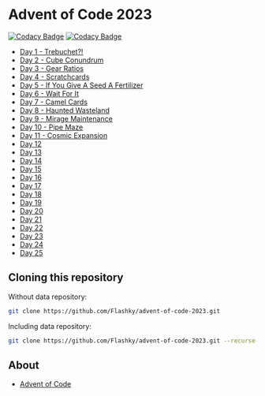 # Advent of Code 2023

[![Codacy Badge](https://app.codacy.com/project/badge/Grade/894bfa4353e349ac96e626b1b95b76b0)](https://app.codacy.com/gh/Flashky/advent-of-code-2023/dashboard?utm_source=gh&utm_medium=referral&utm_content=&utm_campaign=Badge_grade)
[![Codacy Badge](https://app.codacy.com/project/badge/Coverage/894bfa4353e349ac96e626b1b95b76b0)](https://app.codacy.com/gh/Flashky/advent-of-code-2023/dashboard?utm_source=gh&utm_medium=referral&utm_content=&utm_campaign=Badge_coverage)

- [Day 1 - Trebuchet?!](https://github.com/Flashky/advent-of-code-2023/tree/master/src/main/java/com/adventofcode/flashk/day01)
- [Day 2 - Cube Conundrum](https://github.com/Flashky/advent-of-code-2023/tree/master/src/main/java/com/adventofcode/flashk/day02)
- [Day 3 - Gear Ratios](https://github.com/Flashky/advent-of-code-2023/tree/master/src/main/java/com/adventofcode/flashk/day03)
- [Day 4 - Scratchcards](https://github.com/Flashky/advent-of-code-2023/tree/master/src/main/java/com/adventofcode/flashk/day04)
- [Day 5 - If You Give A Seed A Fertilizer](https://github.com/Flashky/advent-of-code-2023/tree/master/src/main/java/com/adventofcode/flashk/day05)
- [Day 6 - Wait For It](https://github.com/Flashky/advent-of-code-2023/tree/master/src/main/java/com/adventofcode/flashk/day06)
- [Day 7 - Camel Cards](https://github.com/Flashky/advent-of-code-2023/tree/master/src/main/java/com/adventofcode/flashk/day07)
- [Day 8 - Haunted Wasteland](https://github.com/Flashky/advent-of-code-2023/tree/master/src/main/java/com/adventofcode/flashk/day08)
- [Day 9 - Mirage Maintenance](https://github.com/Flashky/advent-of-code-2023/tree/master/src/main/java/com/adventofcode/flashk/day09)
- [Day 10 - Pipe Maze](https://github.com/Flashky/advent-of-code-2023/tree/master/src/main/java/com/adventofcode/flashk/day10)
- [Day 11 - Cosmic Expansion](https://github.com/Flashky/advent-of-code-2023/tree/master/src/main/java/com/adventofcode/flashk/day11)
- [Day 12](https://github.com/Flashky/advent-of-code-2023/tree/master/src/main/java/com/adventofcode/flashk/day12)
- [Day 13](https://github.com/Flashky/advent-of-code-2023/tree/master/src/main/java/com/adventofcode/flashk/day13)
- [Day 14](https://github.com/Flashky/advent-of-code-2023/tree/master/src/main/java/com/adventofcode/flashk/day14)
- [Day 15](https://github.com/Flashky/advent-of-code-2023/tree/master/src/main/java/com/adventofcode/flashk/day15)
- [Day 16](https://github.com/Flashky/advent-of-code-2023/tree/master/src/main/java/com/adventofcode/flashk/day16)
- [Day 17](https://github.com/Flashky/advent-of-code-2023/tree/master/src/main/java/com/adventofcode/flashk/day17)
- [Day 18](https://github.com/Flashky/advent-of-code-2023/tree/master/src/main/java/com/adventofcode/flashk/day18)
- [Day 19](https://github.com/Flashky/advent-of-code-2023/tree/master/src/main/java/com/adventofcode/flashk/day19)
- [Day 20](https://github.com/Flashky/advent-of-code-2023/tree/master/src/main/java/com/adventofcode/flashk/day20)
- [Day 21](https://github.com/Flashky/advent-of-code-2023/tree/master/src/main/java/com/adventofcode/flashk/day21)
- [Day 22](https://github.com/Flashky/advent-of-code-2023/tree/master/src/main/java/com/adventofcode/flashk/day22)
- [Day 23](https://github.com/Flashky/advent-of-code-2023/tree/master/src/main/java/com/adventofcode/flashk/day23)
- [Day 24](https://github.com/Flashky/advent-of-code-2023/tree/master/src/main/java/com/adventofcode/flashk/day24)
- [Day 25](https://github.com/Flashky/advent-of-code-2023/tree/master/src/main/java/com/adventofcode/flashk/day25)

## Cloning this repository

Without data repository:

```bash
git clone https://github.com/Flashky/advent-of-code-2023.git
```

Including data repository:

```bash
git clone https://github.com/Flashky/advent-of-code-2023.git --recurse-submodules
```

## About

- [Advent of Code](https://adventofcode.com/2023/about)



